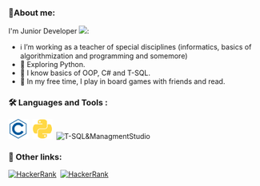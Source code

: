 ### 🦝About me:

I'm Junior Developer <img src="https://media.giphy.com/media/LU5Bi4kbqJOFPpSmyF/giphy.gif" width="30">:

- :information_source: I’m working as a teacher of special disciplines (informatics, basics of algorithmization and programming and somemore)
- :ledger: Exploring Python.
- :brain: I know basics of OOP, C# and T-SQL.
- :game_die: In my free time, I play in board games with friends and read.

### :hammer_and_wrench: Languages and Tools :
<div>
<img src="https://github.com/devicons/devicon/blob/master/icons/c/c-line.svg" title="C#" alt="C#" width="40" height="40"/>&nbsp;
<img src="https://github.com/devicons/devicon/blob/master/icons/python/python-plain.svg" title="Python" alt="Python" width="40" height="40"/>&nbsp;
<img src="https://github.com/benc-uk/icon-collection/blob/master/logos/logo_sql.svg" title="T-SQL&ManagmentStudio" alt="T-SQL&ManagmentStudio" width="40" height="40" "backgraungd=white"/>&nbsp;
</div>

  ### :link: Other links:
  <div>
<a  href="https://www.hackerrank.com/iymtree?hr_r=1"><img src="https://github.com/iymtee/icons/blob/361fdebcae53eb23751e3fadba11be2f6d8b84c7/hackerrank.svg" title="HackerRank" alt="HackerRank" width="40" height="40" "backgraungd=white"/></a>&nbsp;
  <a  href="https://www.hackerrank.com/iymtree?hr_r=1"><img src="https://github.com/iymtee/icons/blob/361fdebcae53eb23751e3fadba11be2f6d8b84c7/hackerrank.svg" title="HackerRank" alt="HackerRank" width="40" height="40" "backgraungd=white"/></a>&nbsp;
</div>
